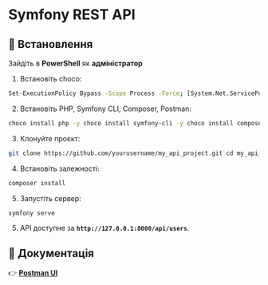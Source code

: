 # Symfony REST API

## 📌 Встановлення
   Зайдіть в **PowerShell** як **адміністратор**

1. Встановіть choco:
 
```bash
Set-ExecutionPolicy Bypass -Scope Process -Force; [System.Net.ServicePointManager]::SecurityProtocol = [System.Net.ServicePointManager]::SecurityProtocol -bor 3072; iex ((New-Object System.Net.WebClient).DownloadString('https://community.chocolatey.org/install.ps1'))

```

2. Встановіть PHP, Symfony CLI, Composer, Postman:

```bash 
choco install php -y choco install symfony-cli -y choco install composer -y choco install postman -y 
```

3. Клонуйте проєкт:
```bash 
git clone https://github.com/yourusername/my_api_project.git cd my_api_project
```

4. Встановіть залежності:
```bash 
composer install
```

5. Запустіть сервер:
```bash 
symfony serve
```

5. API доступне за **`http://127.0.0.1:8000/api/users`**.

## 📜 Документація
👉 **[Postman UI](https://documenter.getpostman.com/view/41722534/2sAYX3qiNL)**
